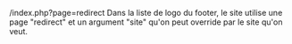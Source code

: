 /index.php?page=redirect
Dans la liste de logo du footer, le site utilise une page "redirect" et un argument "site" qu'on peut override par le site qu'on veut.

